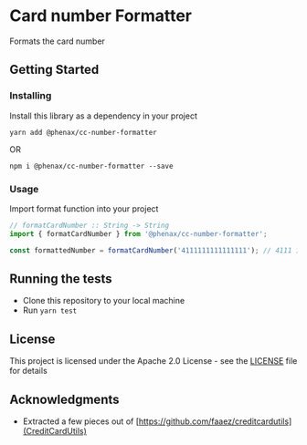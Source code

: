 # Card number Formatter
Formats the card number

## Getting Started

### Installing

Install this library as a dependency in your project

```
yarn add @phenax/cc-number-formatter
```
OR
```
npm i @phenax/cc-number-formatter --save
```

### Usage

Import format function into your project
```js
// formatCardNumber :: String -> String
import { formatCardNumber } from '@phenax/cc-number-formatter';
```

```js
const formattedNumber = formatCardNumber('4111111111111111'); // 4111 1111 1111 1111
```


## Running the tests

* Clone this repository to your local machine
* Run `yarn test`


## License
This project is licensed under the Apache 2.0 License - see the [LICENSE](LICENSE) file for details


## Acknowledgments
* Extracted a few pieces out of [https://github.com/faaez/creditcardutils](CreditCardUtils)
